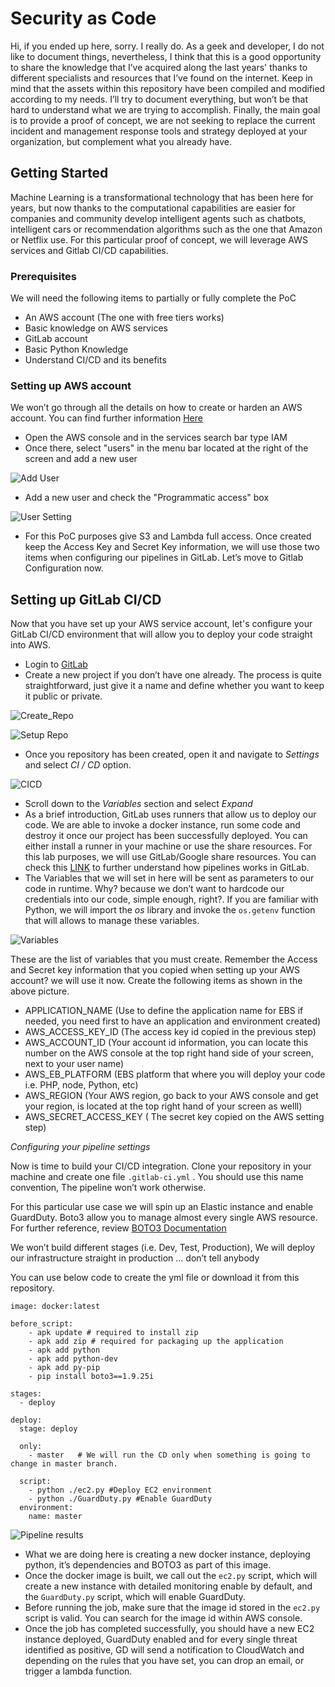 # Security as Code

Hi, if you ended up here, sorry. I really do.  As a geek and developer, I do not like to document things, nevertheless,  I think that this is a good opportunity to share the knowledge that I’ve acquired along the last years' thanks to different specialists and resources that I’ve found on the internet.
Keep in mind that the assets within this repository have been compiled and modified according to my needs. I’ll try to document everything, but won’t be that hard to understand what we are trying to accomplish.
Finally, the main goal is to provide a proof of concept, we are not seeking to replace the current incident and management response tools and strategy deployed at your organization, but complement what you already have.


## Getting Started
Machine Learning is a transformational technology that has been here for years, but now thanks to the computational capabilities are easier for companies and community develop intelligent agents such as chatbots, intelligent cars or recommendation algorithms such as the one that Amazon or Netflix use.
For this particular proof of concept, we will leverage AWS services and Gitlab CI/CD capabilities.

### Prerequisites
We will need the following items to partially or fully complete the PoC
* An AWS account  (The one with free tiers works)
* Basic knowledge on AWS services
* GitLab account
* Basic Python Knowledge
* Understand CI/CD and its benefits

### Setting up AWS account
We won’t go through all the details on how to create or harden an AWS account. You can find further information [Here](https://aws.amazon.com/es/iam/)

* Open the AWS console and in the services search bar type IAM
* Once there, select "users" in the menu bar located at the right of the screen and add a new user

![Add User](./img/addUser.png)


* Add a new user and check the "Programmatic access" box

![User Setting](./img/programaticAccount.png)


* For this PoC purposes give S3 and Lambda full access. Once created keep the Access Key and Secret Key information, we will use those two items when configuring our pipelines in GitLab.  Let’s move to Gitlab Configuration now.

## Setting up GitLab CI/CD
Now that you have set up your AWS service account, let's configure your GitLab CI/CD environment that will allow you to deploy your code straight into AWS.

* Login to [GitLab](http://gitlab.com/)
* Create a new project if you don’t have one already. The process is quite straightforward, just give it a name and define whether you want to keep it public or private.

![Create_Repo](./img/createRepo.png)

![Setup Repo](./img/settingRepo.png)

* Once you repository has been created, open it and navigate to *Settings* and select *CI / CD* option.

![CICD](./img/settingCICD.png)

* Scroll down to the *Variables* section and select *Expand*
* As a brief introduction, GitLab uses runners that allow us to deploy our code. We are able to invoke a docker instance, run some code and destroy it once our project has been successfully deployed. You can either install a runner in your machine or use the share resources. For this lab purposes, we will use GitLab/Google share resources. You can check this [LINK](https://docs.gitlab.com/ee/ci/) to further understand how pipelines works in GitLab.
* The Variables that we will set in here will be sent as parameters to our code in runtime. Why? because we don’t want to hardcode our credentials into our code, simple enough, right?. If you are familiar with Python, we will import the *os* library and invoke the `os.getenv`  function that will allows to manage these variables.

![Variables](./img/variables.png)


These are the list of variables that you must create. Remember the Access and Secret key information that you copied when setting up your AWS account? we will use it now.
Create the following items as shown in the above picture.
* APPLICATION_NAME  (Use to define the application name for EBS if needed, you need first to have an application and environment created)
* AWS_ACCESS_KEY_ID (The access key id copied in the previous step)
* AWS_ACCOUNT_ID (Your account id information, you can locate this number on the AWS console at the top right hand side of your screen, next to your user name)
* AWS_EB_PLATFORM (EBS platform that where you will deploy your code i.e. PHP, node, Python, etc)
* AWS_REGION (Your AWS region, go back to your AWS console and get your region, is located at the top right hand of your screen as welll)
* AWS_SECRET_ACCESS_KEY ( The secret key copied on the AWS setting step)

_Configuring your pipeline settings_

Now is time to build your CI/CD integration. Clone your repository in your machine and create one file `.gitlab-ci.yml` . You should use this name convention, The pipeline won’t work otherwise.

For this particular use case we will spin up an Elastic instance and enable GuardDuty. Boto3 allow you to manage almost every single AWS resource. For further reference, review [BOTO3 Documentation](https://boto3.amazonaws.com/v1/documentation/api/latest/index.html)

We won’t build different stages (i.e. Dev, Test, Production), We will deploy our infrastructure straight in production … don’t tell anybody 

You can use below code to create the yml file or download it from this repository.

```
image: docker:latest

before_script:
    - apk update # required to install zip
    - apk add zip # required for packaging up the application
    - apk add python
    - apk add python-dev
    - apk add py-pip
    - pip install boto3==1.9.25i

stages:
  - deploy

deploy:
  stage: deploy

  only:
    - master   # We will run the CD only when something is going to change in master branch.

  script:
    - python ./ec2.py #Deploy EC2 environment
    - python ./GuardDuty.py #Enable GuardDuty
  environment:
    name: master
```

![Pipeline results](./img/gitlab-pipeline.png)


* What we are doing here is creating a new docker instance, deploying python, it’s dependencies and BOTO3 as part of this image.
* Once the docker image is built, we call out the `ec2.py` script, which will create a new instance with detailed monitoring enable by default, and the `GuardDuty.py` script, which will enable GuardDuty. 
* Before running the job, make sure that the image id stored in the `ec2.py` script is valid. You can search for the image id within AWS console.
* Once the job has completed successfully, you should have a new EC2 instance deployed, GuardDuty enabled and for every single threat identified as positive, GD will send a notification to CloudWatch and depending on the rules that you have set, you can drop an email, or trigger a lambda function.



